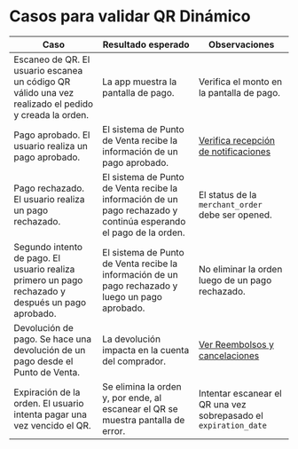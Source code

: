 # Casos para validar QR Dinámico

|Caso|Resultado esperado|Observaciones|
|---|---|---|
|Escaneo de QR. El usuario escanea un código QR válido una vez realizado el pedido y creada la orden.|La app muestra la pantalla de pago.|Verifica el monto en la pantalla de pago.|
|Pago aprobado. El usuario realiza un pago aprobado.|El sistema de Punto de Venta recibe la información de un pago aprobado.|[Verifica recepción de notificaciones](/developers/es/docs/qr-code/additional-content/notifications/Introduction)|
|Pago rechazado. El usuario realiza un pago rechazado.|El sistema de Punto de Venta recibe la información de un pago rechazado y continúa esperando el pago de la orden.|El status de la `merchant_order` debe ser opened.|
|Segundo intento de pago. El usuario realiza primero un pago rechazado y después un pago aprobado.|El sistema de Punto de Venta recibe la información de un pago rechazado y luego un pago aprobado.|No eliminar la orden luego de un pago rechazado.|
|Devolución de pago. Se hace una devolución de un pago desde el Punto de Venta.|La devolución impacta en la cuenta del comprador.|[Ver Reembolsos y cancelaciones](/developers/es/docs/qr-code/additional-content/cancellations-and-refunds)|
|Expiración de la orden. El usuario intenta pagar una vez vencido el QR.|Se elimina la orden y, por ende, al escanear el QR se muestra pantalla de error.|Intentar escanear el QR una vez sobrepasado el `expiration_date`|